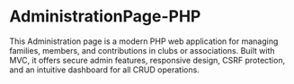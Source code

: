 # AdministrationPage-PHP
This Administration page is a modern PHP web application for managing families, members, and contributions in clubs or associations. Built with MVC, it offers secure admin features, responsive design, CSRF protection, and an intuitive dashboard for all CRUD operations.
